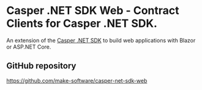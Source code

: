 # Casper .NET SDK Web - Contract Clients for Casper .NET SDK.

An extension of the [Casper .NET SDK](https://github.com/make-software/casper-net-sdk) to build web applications with Blazor or ASP.NET Core.

## GitHub repository

https://github.com/make-software/casper-net-sdk-web
